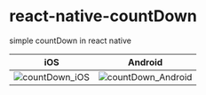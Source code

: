 # react-native-countDown
simple countDown in react native


iOS            |  Android
:-------------------------:|:-------------------------:
![countDown_iOS](https://user-images.githubusercontent.com/44988166/196581840-44fda49e-43a4-4a5e-a48d-0a3b85067dd1.gif) |  ![countDown_Android](https://user-images.githubusercontent.com/44988166/196582153-7f16b46b-6fed-422d-8c03-29bcd0be4e2e.gif)



